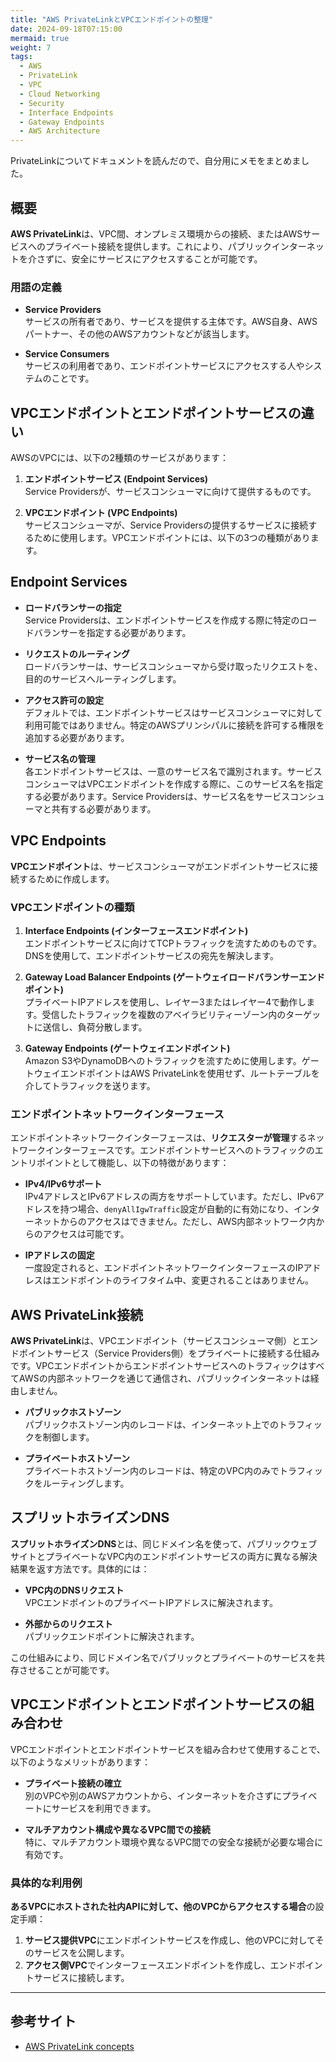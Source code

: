 ```yaml
---
title: "AWS PrivateLinkとVPCエンドポイントの整理"
date: 2024-09-18T07:15:00
mermaid: true
weight: 7
tags:
  - AWS
  - PrivateLink
  - VPC
  - Cloud Networking
  - Security
  - Interface Endpoints
  - Gateway Endpoints
  - AWS Architecture
---
```


PrivateLinkについてドキュメントを読んだので、自分用にメモをまとめました。

## 概要

**AWS PrivateLink**は、VPC間、オンプレミス環境からの接続、またはAWSサービスへのプライベート接続を提供します。これにより、パブリックインターネットを介さずに、安全にサービスにアクセスすることが可能です。

### 用語の定義

- **Service Providers**  
  サービスの所有者であり、サービスを提供する主体です。AWS自身、AWSパートナー、その他のAWSアカウントなどが該当します。

- **Service Consumers**  
  サービスの利用者であり、エンドポイントサービスにアクセスする人やシステムのことです。

## VPCエンドポイントとエンドポイントサービスの違い

AWSのVPCには、以下の2種類のサービスがあります：

1. **エンドポイントサービス (Endpoint Services)**  
   Service Providersが、サービスコンシューマに向けて提供するものです。

2. **VPCエンドポイント (VPC Endpoints)**  
   サービスコンシューマが、Service Providersの提供するサービスに接続するために使用します。VPCエンドポイントには、以下の3つの種類があります。

## Endpoint Services

- **ロードバランサーの指定**  
  Service Providersは、エンドポイントサービスを作成する際に特定のロードバランサーを指定する必要があります。

- **リクエストのルーティング**  
  ロードバランサーは、サービスコンシューマから受け取ったリクエストを、目的のサービスへルーティングします。

- **アクセス許可の設定**  
  デフォルトでは、エンドポイントサービスはサービスコンシューマに対して利用可能ではありません。特定のAWSプリンシパルに接続を許可する権限を追加する必要があります。

- **サービス名の管理**  
  各エンドポイントサービスは、一意のサービス名で識別されます。サービスコンシューマはVPCエンドポイントを作成する際に、このサービス名を指定する必要があります。Service Providersは、サービス名をサービスコンシューマと共有する必要があります。

## VPC Endpoints

**VPCエンドポイント**は、サービスコンシューマがエンドポイントサービスに接続するために作成します。

### VPCエンドポイントの種類

1. **Interface Endpoints (インターフェースエンドポイント)**  
   エンドポイントサービスに向けてTCPトラフィックを流すためのものです。DNSを使用して、エンドポイントサービスの宛先を解決します。

2. **Gateway Load Balancer Endpoints (ゲートウェイロードバランサーエンドポイント)**  
   プライベートIPアドレスを使用し、レイヤー3またはレイヤー4で動作します。受信したトラフィックを複数のアベイラビリティーゾーン内のターゲットに送信し、負荷分散します。

3. **Gateway Endpoints (ゲートウェイエンドポイント)**  
   Amazon S3やDynamoDBへのトラフィックを流すために使用します。ゲートウェイエンドポイントはAWS PrivateLinkを使用せず、ルートテーブルを介してトラフィックを送ります。

### エンドポイントネットワークインターフェース

エンドポイントネットワークインターフェースは、**リクエスターが管理**するネットワークインターフェースです。エンドポイントサービスへのトラフィックのエントリポイントとして機能し、以下の特徴があります：

- **IPv4/IPv6サポート**  
  IPv4アドレスとIPv6アドレスの両方をサポートしています。ただし、IPv6アドレスを持つ場合、`denyAllIgwTraffic`設定が自動的に有効になり、インターネットからのアクセスはできません。ただし、AWS内部ネットワーク内からのアクセスは可能です。

- **IPアドレスの固定**  
  一度設定されると、エンドポイントネットワークインターフェースのIPアドレスはエンドポイントのライフタイム中、変更されることはありません。

## AWS PrivateLink接続

**AWS PrivateLink**は、VPCエンドポイント（サービスコンシューマ側）とエンドポイントサービス（Service Providers側）をプライベートに接続する仕組みです。VPCエンドポイントからエンドポイントサービスへのトラフィックはすべてAWSの内部ネットワークを通じて通信され、パブリックインターネットは経由しません。

- **パブリックホストゾーン**  
  パブリックホストゾーン内のレコードは、インターネット上でのトラフィックを制御します。

- **プライベートホストゾーン**  
  プライベートホストゾーン内のレコードは、特定のVPC内のみでトラフィックをルーティングします。

## スプリットホライズンDNS

**スプリットホライズンDNS**とは、同じドメイン名を使って、パブリックウェブサイトとプライベートなVPC内のエンドポイントサービスの両方に異なる解決結果を返す方法です。具体的には：

- **VPC内のDNSリクエスト**  
  VPCエンドポイントのプライベートIPアドレスに解決されます。

- **外部からのリクエスト**  
  パブリックエンドポイントに解決されます。

この仕組みにより、同じドメイン名でパブリックとプライベートのサービスを共存させることが可能です。

## VPCエンドポイントとエンドポイントサービスの組み合わせ

VPCエンドポイントとエンドポイントサービスを組み合わせて使用することで、以下のようなメリットがあります：

- **プライベート接続の確立**  
  別のVPCや別のAWSアカウントから、インターネットを介さずにプライベートにサービスを利用できます。

- **マルチアカウント構成や異なるVPC間での接続**  
  特に、マルチアカウント環境や異なるVPC間での安全な接続が必要な場合に有効です。

### 具体的な利用例

**あるVPCにホストされた社内APIに対して、他のVPCからアクセスする場合**の設定手順：

1. **サービス提供VPC**にエンドポイントサービスを作成し、他のVPCに対してそのサービスを公開します。
2. **アクセス側VPC**でインターフェースエンドポイントを作成し、エンドポイントサービスに接続します。

---

## 参考サイト

- [AWS PrivateLink concepts](https://docs.aws.amazon.com/vpc/latest/privatelink/concepts.html)
